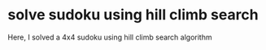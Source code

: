 # solve sudoku using hill climb search
 Here, I solved a 4x4 sudoku using hill climb search algorithm
